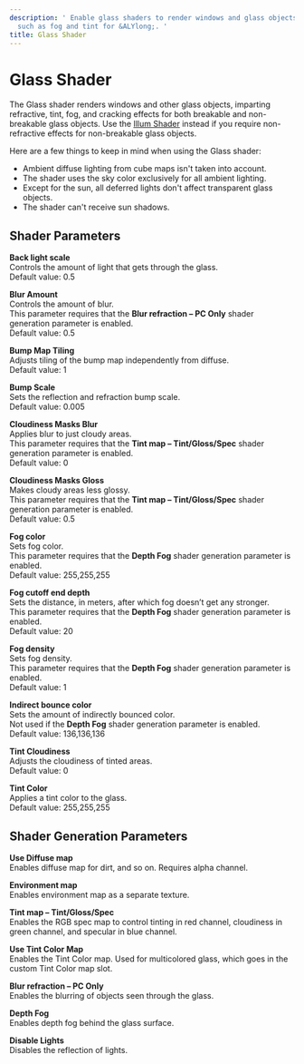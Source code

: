 ```yaml
---
description: ' Enable glass shaders to render windows and glass objects with effects
  such as fog and tint for &ALYlong;. '
title: Glass Shader
---
```

# Glass Shader<a name="shader-ref-glass"></a>

The Glass shader renders windows and other glass objects, imparting refractive, tint, fog, and cracking effects for both breakable and non\-breakable glass objects\. Use the [Illum Shader](shader-ref-illum.md) instead if you require non\-refractive effects for non\-breakable glass objects\. 

Here are a few things to keep in mind when using the Glass shader:
+ Ambient diffuse lighting from cube maps isn't taken into account\.
+ The shader uses the sky color exclusively for all ambient lighting\.
+ Except for the sun, all deferred lights don't affect transparent glass objects\.
+ The shader can't receive sun shadows\.

## Shader Parameters<a name="shader-ref-glass-shader-parameters"></a>

**Back light scale**  
Controls the amount of light that gets through the glass\.   
Default value: 0\.5

**Blur Amount**  
Controls the amount of blur\.  
This parameter requires that the **Blur refraction – PC Only** shader generation parameter is enabled\.  
Default value: 0\.5

**Bump Map Tiling**  
Adjusts tiling of the bump map independently from diffuse\.  
Default value: 1

**Bump Scale**  
Sets the reflection and refraction bump scale\.  
Default value: 0\.005

**Cloudiness Masks Blur**  
Applies blur to just cloudy areas\.  
This parameter requires that the **Tint map – Tint/Gloss/Spec** shader generation parameter is enabled\.  
Default value: 0

**Cloudiness Masks Gloss**  
Makes cloudy areas less glossy\.  
This parameter requires that the **Tint map – Tint/Gloss/Spec** shader generation parameter is enabled\.  
Default value: 0\.5

**Fog color**  
Sets fog color\.  
This parameter requires that the **Depth Fog** shader generation parameter is enabled\.  
Default value: 255,255,255

**Fog cutoff end depth**  
Sets the distance, in meters, after which fog doesn’t get any stronger\.   
This parameter requires that the **Depth Fog** shader generation parameter is enabled\.  
Default value: 20

**Fog density**  
Sets fog density\.  
This parameter requires that the **Depth Fog** shader generation parameter is enabled\.  
Default value: 1

**Indirect bounce color**  
Sets the amount of indirectly bounced color\.   
Not used if the **Depth Fog** shader generation parameter is enabled\.  
Default value: 136,136,136

**Tint Cloudiness**  
Adjusts the cloudiness of tinted areas\.  
Default value: 0

**Tint Color**  
Applies a tint color to the glass\.   
Default value: 255,255,255

## Shader Generation Parameters<a name="shader-ref-glass-shader-generation-parameters"></a>

**Use Diffuse map**  
Enables diffuse map for dirt, and so on\. Requires alpha channel\.

**Environment map**  
Enables environment map as a separate texture\.

**Tint map – Tint/Gloss/Spec**  
Enables the RGB spec map to control tinting in red channel, cloudiness in green channel, and specular in blue channel\.

**Use Tint Color Map**  
Enables the Tint Color map\. Used for multicolored glass, which goes in the custom Tint Color map slot\.

**Blur refraction – PC Only**  
Enables the blurring of objects seen through the glass\.

**Depth Fog**  
Enables depth fog behind the glass surface\.

**Disable Lights**  
Disables the reflection of lights\.